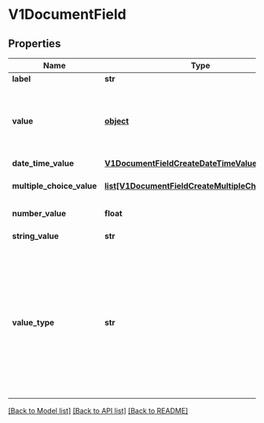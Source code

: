 # V1DocumentField

## Properties
Name | Type | Description | Notes
------------ | ------------- | ------------- | -------------
**label** | **str** | The name of the field. | 
**value** | [**object**](.md) | DEPRECATED: Please use &#x60;stringValue&#x60;, &#x60;numberValue&#x60;, &#x60;photoValue&#x60;, &#x60;multipleChoiceValue&#x60;, &#x60;signatureValue&#x60;, or &#x60;dateTimeValue&#x60; instead. | [optional] 
**date_time_value** | [**V1DocumentFieldCreateDateTimeValue**](V1DocumentFieldCreateDateTimeValue.md) |  | [optional] 
**multiple_choice_value** | [**list[V1DocumentFieldCreateMultipleChoiceValue]**](V1DocumentFieldCreateMultipleChoiceValue.md) | The value of a &#x60;ValueType_MultipleChoice&#x60; field. | [optional] 
**number_value** | **float** | The value of a &#x60;ValueType_Number&#x60; field. | [optional] 
**string_value** | **str** | The value of a &#x60;ValueType_String&#x60; field. | [optional] 
**value_type** | **str** | The type of this field. Valid values: &#x60;ValueType_Number&#x60;, &#x60;ValueType_String&#x60;, &#x60;ValueType_Photo&#x60;, &#x60;ValueType_MultipleChoice&#x60;, &#x60;ValueType_Signature&#x60;, &#x60;ValueType_DateTime&#x60;. When creating documents via API, only &#x60;ValueType_Number&#x60;, &#x60;ValueType_String&#x60;, &#x60;ValueType_MultipleChoice&#x60;, and &#x60;ValueType_DateTime&#x60; are accepted. | 

[[Back to Model list]](../README.md#documentation-for-models) [[Back to API list]](../README.md#documentation-for-api-endpoints) [[Back to README]](../README.md)


